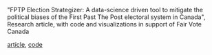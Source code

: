 
"FPTP Election Strategizer: A data-science driven tool to mitigate the political biases of the First Past The Post electoral system in Canada",
Research article, with code and visualizations in support of Fair Vote Canada

[article](article-FPTP-strategizer.html), [code](https://github.com/IVI-M/election-strategizer)

